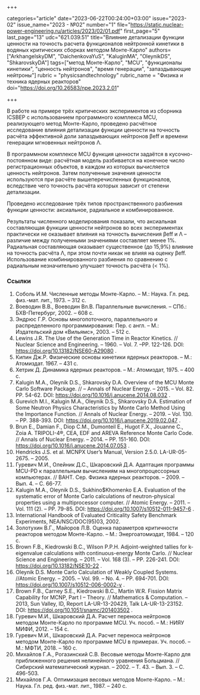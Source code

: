 +++

categories="article"
date="2023-06-22T00:24:00+03:00"
issue="2023-02"
issue_name="2023 - №02"
number="1"
file="https://static.nuclear-power-engineering.ru/articles/2023/02/01.pdf"
first_page="5"
last_page="13"
udc="621.039.51"
title="Влияние детализации функции ценности на точность расчета функционалов нейтронной кинетики в водяных критических сборках методом Монте-Карло"
authors=["ArkhangelskyDM", "DaichenkovaYuS", "KaluginMA", "OleynikDS", "ShkarovskyDA"]
tags=["метод Монте-Карло", "MCU", "функционалы кинетики", "ценность нейтронов", "время генерации", "запаздывающие нейтроны"]
rubric = "physicsandtechnology"
rubric_name = "Физика и техника ядерных реакторов"
doi="https://doi.org/10.26583/npe.2023.2.01"

+++

В работе на примере трёх критических экспериментов из сборника ICSBEP с использованием программного комплекса MCU, реализующего метод Монте-Карло, проведено расчётное исследование влияния детализации функции ценности на точность расчёта эффективной доли запаздывающих нейтронов βeff и времени генерации мгновенных нейтронов Λ.

В программном комплексе MCU функция ценности задаётся в кусочно-постоянном виде: расчётная модель разбивается на конечное число регистрационных объектов, в каждом из которых вычисляется ценность нейтронов. Затем полученные значения ценности используются при расчёте вышеперечисленных функционалов, вследствие чего точность расчёта которых зависит от степени детализации.

Проведено исследование трёх типов пространственного разбиения функции ценности: аксиальное, радиальное и комбинированное.

Результаты численного моделирования показали, что аксиальная составляющая функции ценности нейтронов во всех экспериментах практически не оказывает влияния на точность вычисления βeff и Λ – различие между полученными значениями составляет менее 1%. Радиальная составляющая оказывает существенное (до 15,9%) влияние на точность расчёта Λ, при этом почти никак не влияя на оценку βeff. Использование комбинированного разбиения по сравнению с радиальным незначительно улучшает
точность расчёта (< 1%).

### Ссылки

1. Соболь И.М. Численные методы Монте-Карло. – М.: Наука. Гл. ред. физ.-мат. лит., 1973. – 312 с.
2. Воеводин В.В., Воеводин Вл.В. Параллельные вычисления. – СПб.: БХВ-Петербург, 2002. – 608 с.
3. Эндрюс Г.Р. Основы многопоточного, параллельного и распределенного программирования: Пер. с англ. – М.: Издательский дом «Вильямс», 2003. – 512 с.
4. Lewins J.R. The Use of the Generation Time in Reactor Kinetics. // Nuclear Science and Engineering. – 1960. – Vol. 7. –PP. 122-126. DOI: https://doi.org/10.13182/NSE60-A29080 .
5. Кипин Дж.Р. Физические основы кинетики ядерных реакторов. – М.: Атомиздат. 1967. – 431 с.
6. Хетрик Д. Динамика ядерных реакторов. – М.: Атомиздат, 1975. – 400 с.
7. Kalugin M.A., Oleynik D.S., Shkarovsky D.A. Overview of the MCU Monte Carlo Software Package. // – Annals of Nuclear Energy. – 2015. – Vol. 82. PP. 54-62. DOI: https://doi.org/10.1016/j.anucene.2014.08.032 .
8. Gurevich M.I., Kalugin M.A., Oleynik D.S., Shkarovsky D.A. Estimation of Some Neutron Physics Characteristics by Monte Carlo Method Using the Importance Function. // Annals of Nuclear Energy. – 2019. – Vol. 130. – PP. 388-393. DOI: https://doi.org/10.1016/j.anucene.2019.02.047 .
9. Brun E., Damian F., Diop C.M., Dumonteil E., Hugot F.X., Jouanne C., Zoia A. TRIPOLI-4®, CEA, EDF and AREVA Reference Monte Carlo Code. // Annals of Nuclear Energy. – 2014. – PP. 151-160. DOI: https://doi.org/10.1016/j.anucene.2014.07.053 .
10. Hendricks J.S. et al. MCNPX User’s Manual, Version 2.5.0. LA-UR-05-2675. – 2005.
11. Гуревич М.И., Олейник Д.С., Шкаровский Д.А. Адаптация программы MCU-PD к параллельным вычислениям на многопроцессорных компьютерах. // ВАНТ. Сер. Физика ядерных реакторов. – 2009. – Вып. 4. – С. 66-77.
12. Kalugin M.A., Oleynik D.S., Sukhino$Khomenko E.A. Evaluation of the systematic error of Monte Carlo calculations of neutron-physical properties using a multiprocessor computer. // Atomic Energy. – 2011. – Vol. 111 (2). – PP. 79-85. DOI: https://doi.org/10.1007/s10512-011-9457-6 .
13. International Handbook of Evaluated Criticality Safety Benchmark Experiments, NEA/NSC/DOC(95)03, 2002.
14. Золотухин В.Г., Майоров Л.В. Оценка параметров критичности реакторов методом Монте-Карло. – М.: Энергоатомиздат, 1984. – 120 с.
15. Brown F.B., Kiedrowski B.C., Wilson P.P.H. Adjoint-weighted tallies for k-eigenvalue calculations with continuous-energy Monte Carlo. // Nuclear Science and Engineering. – 2011. – Vol. 168 (3). – PP. 226-241. DOI: https://doi.org/10.13182/NSE10-22 .
16. Oleynik D.S. Monte Carlo Calculation of Weakly Coupled Systems. //Atomic Energy. – 2005. – Vol. 99. – No. 4. – PP. 694-701. DOI: https://doi.org/10.1007/s10512-006-0002-y .
17. Brown F.B., Carney S.E., Kiedrowski B.C., Martin W.R. Fission Matrix Capability for MCNP, Part I – Theory. // Mathematics & Computation. – 2013, Sun Valley, ID, Report LA-UR-13-20429, Talk LA-UR-13-23152. DOI: https://doi.org/10.1051/snamc/201403502 .
18. Гуревич М.И., Шкаровский Д.А. Расчет переноса нейтронов методом Монте-Карло по программе MCU. Уч. пособ. – М.: НИЯУ МИФИ, 2012. – 154 с.
19. Гуревич М.И., Шкаровский Д.А. Расчет переноса нейтронов методом Монте-Карло по программе MCU в примерах. Уч. пособ. – М.: МФТИ, 2018. – 160 с.
20. Михайлов Г.А., Рогазинский С.В. Весовые методы Монте-Карло для приближенного решения нелинейного уравнения Больцмана. // Сибирский математический журнал. – 2002. – Т. 43. – Вып. 3. – С. 496-503.
21. Михайлов Г.А. Оптимизация весовых методов Монте-Карло. – М.: Наука. Гл. ред. физ.-мат. лит., 1987. – 240 с.